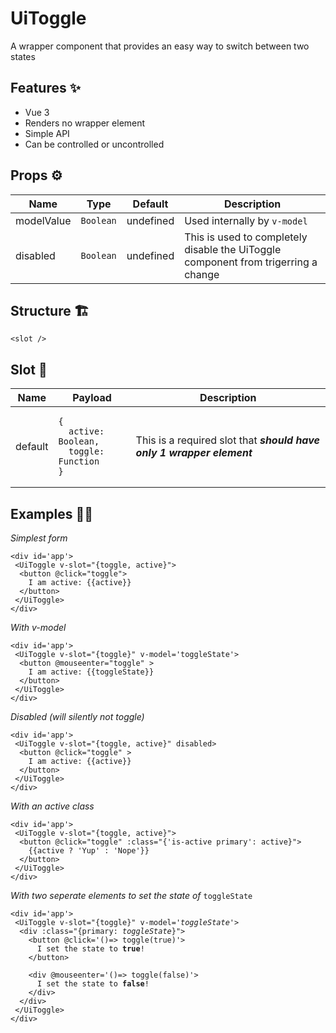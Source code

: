 # UiToggle
A wrapper component that provides an easy way to switch between two states

## Features ✨

 <ul>
  <li>Vue 3</li>
  <li>Renders no wrapper element</li>
  <li>Simple API</li>
 <li>Can be controlled or uncontrolled</li>
 </ul>
 
## Props ⚙

<table>
 <thead>
  <tr>
    <th>Name</th><th>Type</th><th>Default</th><th>Description</th>
  </tr>
 </thead>
 <tbody>
  <tr>
    <td>modelValue</td><td><code>Boolean</code></td><td>undefined</td><td>Used internally by <code>v-model</code></td>
  </tr>
  <tr>
   <tr>
   <td>disabled</td><td><code>Boolean</code></td><td>undefined</td><td>This is used to completely disable the UiToggle component from trigerring a change</td>
  </tr>
 </tbody>
</table>


## Structure 🏗

<pre><code>&lt;slot /&gt;</code></pre>

## Slot 🎰 

<table>
 <thead>
  <tr>
    <th>Name</th><th>Payload</th><th>Description</th>
  </tr>
 </thead>
 <tbody>
  <tr>
    <td>default</td><td>
    <pre><code>{ 
  active: Boolean,
  toggle: Function
}
</code></pre></td><td>This is a required slot that <strong><em>should have only 1 wrapper element</em></strong></td>
  </tr>
 </tbody>
</table>

## Examples 💁‍♂️

<em>Simplest form</em>
 
<pre><code>&lt;div id='app'&gt;
 &lt;UiToggle v-slot="{toggle, active}"&gt;
  &lt;button @click="toggle"&gt;
    I am active: {{active}}
  &lt;/button&gt;
 &lt;/UiToggle&gt;
&lt;/div&gt;
</code></pre>

<em>With v-model</em>
 
<pre><code>&lt;div id='app'&gt;
 &lt;UiToggle v-slot="{toggle}" v-model='toggleState'&gt;
  &lt;button @mouseenter="toggle" &gt;
    I am active: {{toggleState}}
  &lt;/button&gt;
 &lt;/UiToggle&gt;
&lt;/div&gt;
</code></pre>

<em>Disabled (will silently not toggle)</em>
 
<pre><code>&lt;div id='app'&gt;
 &lt;UiToggle v-slot="{toggle, active}" disabled&gt;
  &lt;button @click="toggle" &gt;
    I am active: {{active}}
  &lt;/button&gt;
 &lt;/UiToggle&gt;
&lt;/div&gt;
</code></pre>

<em>With an active class</em>
 
<pre><code>&lt;div id='app'&gt;
 &lt;UiToggle v-slot="{toggle, active}"&gt;
  &lt;button @click="toggle" :class="{'is-active primary': active}"&gt;
    {{active ? 'Yup' : 'Nope'}}
  &lt;/button&gt;
 &lt;/UiToggle&gt;
&lt;/div&gt;
</code></pre>

<em>With two seperate elements to set the state of </em><code>toggleState</code>
 
<pre><code>&lt;div id='app'&gt;
 &lt;UiToggle v-slot="{toggle}" v-model='<em>toggleState</em>'&gt;
  &lt;div :class="{primary: <em>toggleState</em>}"&gt;
    &lt;button @click='()=> toggle(true)'&gt;
      I set the state to <strong>true</strong>!
    &lt;/button&gt;
    
    &lt;div @mouseenter='()=> toggle(false)'&gt;
      I set the state to <strong>false</strong>!
    &lt;/div&gt;
  &lt;/div&gt;
 &lt;/UiToggle&gt;
&lt;/div&gt;
</code></pre>

